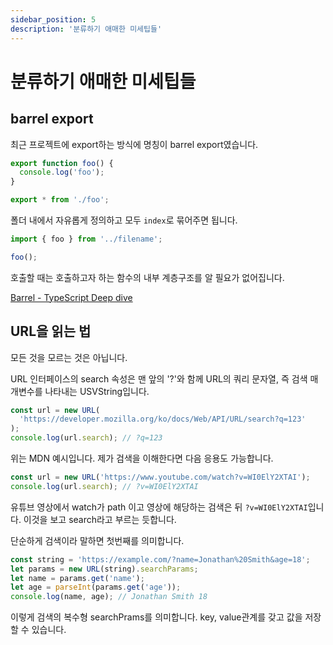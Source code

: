 ```yaml
---
sidebar_position: 5
description: '분류하기 애매한 미세팁들'
---
```


# 분류하기 애매한 미세팁들

## barrel export

최근 프로젝트에 export하는 방식에 명칭이 barrel export였습니다.

```ts title="filename/foo.ts"
export function foo() {
  console.log('foo');
}
```

```ts title="filename/index.ts"
export * from './foo';
```

폴더 내에서 자유롭게 정의하고 모두 `index`로 묶어주면 됩니다.

```ts
import { foo } from '../filename';

foo();
```

호출할 때는 호출하고자 하는 함수의 내부 계층구조를 알 필요가 없어집니다.

[Barrel - TypeScript Deep dive](https://basarat.gitbook.io/typescript/main-1/barrel)

## URL을 읽는 법

모든 것을 모르는 것은 아닙니다.

URL 인터페이스의 search 속성은 맨 앞의 '?'와 함께 URL의 쿼리 문자열, 즉 검색 매개변수를 나타내는 USVString입니다.

```js
const url = new URL(
  'https://developer.mozilla.org/ko/docs/Web/API/URL/search?q=123'
);
console.log(url.search); // ?q=123
```

위는 MDN 예시입니다. 제가 검색을 이해한다면 다음 응용도 가능합니다.

```js
const url = new URL('https://www.youtube.com/watch?v=WI0ElY2XTAI');
console.log(url.search); // ?v=WI0ElY2XTAI
```

유튜브 영상에서 watch가 path 이고 영상에 해당하는 검색은 뒤 `?v=WI0ElY2XTAI`입니다. 이것을 보고 search라고 부르는 듯합니다.

단순하게 검색이라 말하면 첫번째를 의미합니다.

```js
const string = 'https://example.com/?name=Jonathan%20Smith&age=18';
let params = new URL(string).searchParams;
let name = params.get('name');
let age = parseInt(params.get('age'));
console.log(name, age); // Jonathan Smith 18
```

이렇게 검색의 복수형 searchPrams를 의미합니다. key, value관계를 갖고 값을 저장할 수 있습니다.
